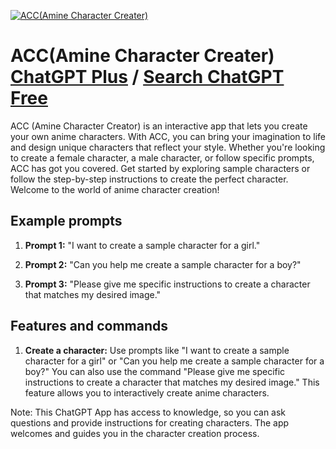 
[![ACC(Amine Character Creater)](https://files.oaiusercontent.com/file-Vw3xl2mZNcbp9KC4sxzIrYIa?se=2123-10-16T15%3A50%3A26Z&sp=r&sv=2021-08-06&sr=b&rscc=max-age%3D31536000%2C%20immutable&rscd=attachment%3B%20filename%3De5e179b1-2ccf-4954-a74d-c9dbf6372832.png&sig=1CEy95nWJTmYMe2lLw/sbqc%2BlMpupyZBZQMvyedjods%3D)](https://chat.openai.com/g/g-T5L26EPef-acc-amine-character-creater)

# ACC(Amine Character Creater) [ChatGPT Plus](https://chat.openai.com/g/g-T5L26EPef-acc-amine-character-creater) / [Search ChatGPT Free](https://gptcall.net/index.html#/?search=ACC(Amine%20Character%20Creater))

ACC (Amine Character Creator) is an interactive app that lets you create your own anime characters. With ACC, you can bring your imagination to life and design unique characters that reflect your style. Whether you're looking to create a female character, a male character, or follow specific prompts, ACC has got you covered. Get started by exploring sample characters or follow the step-by-step instructions to create the perfect character. Welcome to the world of anime character creation!

## Example prompts

1. **Prompt 1:** "I want to create a sample character for a girl."

2. **Prompt 2:** "Can you help me create a sample character for a boy?"

3. **Prompt 3:** "Please give me specific instructions to create a character that matches my desired image."

## Features and commands

1. **Create a character:** Use prompts like "I want to create a sample character for a girl" or "Can you help me create a sample character for a boy?" You can also use the command "Please give me specific instructions to create a character that matches my desired image." This feature allows you to interactively create anime characters.

Note: This ChatGPT App has access to knowledge, so you can ask questions and provide instructions for creating characters. The app welcomes and guides you in the character creation process.


